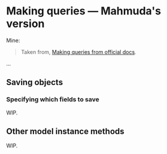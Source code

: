 # Making queries — Mahmuda's version

Mine:
> Taken from, [Making queries from official docs](https://docs.djangoproject.com/en/5.0/topics/db/queries/).

...

## Saving objects

### Specifying which fields to save

WIP.

## Other model instance methods

WIP.
